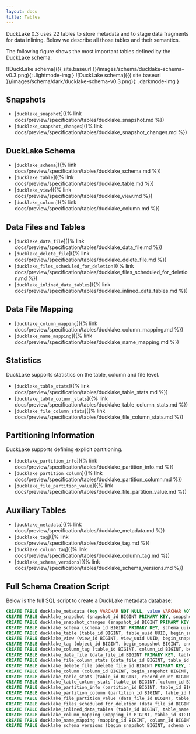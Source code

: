 ```yaml
---
layout: docu
title: Tables
---
```


DuckLake 0.3 uses 22 tables to store metadata and to stage data fragments for data inlining. Below we describe all those tables and their semantics.

The following figure shows the most important tables defined by the DuckLake schema:

![DuckLake schema]({{ site.baseurl }}/images/schema/ducklake-schema-v0.3.png){: .lightmode-img }
![DuckLake schema]({{ site.baseurl }}/images/schema/dark/ducklake-schema-v0.3.png){: .darkmode-img }

## Snapshots

* [`ducklake_snapshot`]({% link docs/preview/specification/tables/ducklake_snapshot.md %})
* [`ducklake_snapshot_changes`]({% link docs/preview/specification/tables/ducklake_snapshot_changes.md %})

## DuckLake Schema

* [`ducklake_schema`]({% link docs/preview/specification/tables/ducklake_schema.md %})
* [`ducklake_table`]({% link docs/preview/specification/tables/ducklake_table.md %})
* [`ducklake_view`]({% link docs/preview/specification/tables/ducklake_view.md %})
* [`ducklake_column`]({% link docs/preview/specification/tables/ducklake_column.md %})

## Data Files and Tables

* [`ducklake_data_file`]({% link docs/preview/specification/tables/ducklake_data_file.md %})
* [`ducklake_delete_file`]({% link docs/preview/specification/tables/ducklake_delete_file.md %})
* [`ducklake_files_scheduled_for_deletion`]({% link docs/preview/specification/tables/ducklake_files_scheduled_for_deletion.md %})
* [`ducklake_inlined_data_tables`]({% link docs/preview/specification/tables/ducklake_inlined_data_tables.md %})

## Data File Mapping

* [`ducklake_column_mapping`]({% link docs/preview/specification/tables/ducklake_column_mapping.md %})
* [`ducklake_name_mapping`]({% link docs/preview/specification/tables/ducklake_name_mapping.md %})

## Statistics

DuckLake supports statistics on the table, column and file level.

* [`ducklake_table_stats`]({% link docs/preview/specification/tables/ducklake_table_stats.md %})
* [`ducklake_table_column_stats`]({% link docs/preview/specification/tables/ducklake_table_column_stats.md %})
* [`ducklake_file_column_stats`]({% link docs/preview/specification/tables/ducklake_file_column_stats.md %})

## Partitioning Information

DuckLake supports defining explicit partitioning.

* [`ducklake_partition_info`]({% link docs/preview/specification/tables/ducklake_partition_info.md %})
* [`ducklake_partition_column`]({% link docs/preview/specification/tables/ducklake_partition_column.md %})
* [`ducklake_file_partition_value`]({% link docs/preview/specification/tables/ducklake_file_partition_value.md %})

## Auxiliary Tables

* [`ducklake_metadata`]({% link docs/preview/specification/tables/ducklake_metadata.md %})
* [`ducklake_tag`]({% link docs/preview/specification/tables/ducklake_tag.md %})
* [`ducklake_column_tag`]({% link docs/preview/specification/tables/ducklake_column_tag.md %})
* [`ducklake_schema_versions`]({% link docs/preview/specification/tables/ducklake_schema_versions.md %})

## Full Schema Creation Script

Below is the full SQL script to create a DuckLake metadata database:

```sql
CREATE TABLE ducklake_metadata (key VARCHAR NOT NULL, value VARCHAR NOT NULL, scope VARCHAR, scope_id BIGINT);
CREATE TABLE ducklake_snapshot (snapshot_id BIGINT PRIMARY KEY, snapshot_time TIMESTAMPTZ, schema_version BIGINT, next_catalog_id BIGINT, next_file_id BIGINT);
CREATE TABLE ducklake_snapshot_changes (snapshot_id BIGINT PRIMARY KEY, changes_made VARCHAR, author VARCHAR, commit_message VARCHAR, commit_extra_info VARCHAR);
CREATE TABLE ducklake_schema (schema_id BIGINT PRIMARY KEY, schema_uuid UUID, begin_snapshot BIGINT, end_snapshot BIGINT, schema_name VARCHAR, path VARCHAR, path_is_relative BOOLEAN);
CREATE TABLE ducklake_table (table_id BIGINT, table_uuid UUID, begin_snapshot BIGINT, end_snapshot BIGINT, schema_id BIGINT, table_name VARCHAR, path VARCHAR, path_is_relative BOOLEAN);
CREATE TABLE ducklake_view (view_id BIGINT, view_uuid UUID, begin_snapshot BIGINT, end_snapshot BIGINT, schema_id BIGINT, view_name VARCHAR, dialect VARCHAR, sql VARCHAR, column_aliases VARCHAR);
CREATE TABLE ducklake_tag (object_id BIGINT, begin_snapshot BIGINT, end_snapshot BIGINT, key VARCHAR, value VARCHAR);
CREATE TABLE ducklake_column_tag (table_id BIGINT, column_id BIGINT, begin_snapshot BIGINT, end_snapshot BIGINT, key VARCHAR, value VARCHAR);
CREATE TABLE ducklake_data_file (data_file_id BIGINT PRIMARY KEY, table_id BIGINT, begin_snapshot BIGINT, end_snapshot BIGINT, file_order BIGINT, path VARCHAR, path_is_relative BOOLEAN, file_format VARCHAR, record_count BIGINT, file_size_bytes BIGINT, footer_size BIGINT, row_id_start BIGINT, partition_id BIGINT, encryption_key VARCHAR, partial_file_info VARCHAR, mapping_id BIGINT);
CREATE TABLE ducklake_file_column_stats (data_file_id BIGINT, table_id BIGINT, column_id BIGINT, column_size_bytes BIGINT, value_count BIGINT, null_count BIGINT, min_value VARCHAR, max_value VARCHAR, contains_nan BOOLEAN, extra_stats VARCHAR);
CREATE TABLE ducklake_delete_file (delete_file_id BIGINT PRIMARY KEY, table_id BIGINT, begin_snapshot BIGINT, end_snapshot BIGINT, data_file_id BIGINT, path VARCHAR, path_is_relative BOOLEAN, format VARCHAR, delete_count BIGINT, file_size_bytes BIGINT, footer_size BIGINT, encryption_key VARCHAR);
CREATE TABLE ducklake_column (column_id BIGINT, begin_snapshot BIGINT, end_snapshot BIGINT, table_id BIGINT, column_order BIGINT, column_name VARCHAR, column_type VARCHAR, initial_default VARCHAR, default_value VARCHAR, nulls_allowed BOOLEAN, parent_column BIGINT);
CREATE TABLE ducklake_table_stats (table_id BIGINT, record_count BIGINT, next_row_id BIGINT, file_size_bytes BIGINT);
CREATE TABLE ducklake_table_column_stats (table_id BIGINT, column_id BIGINT, contains_null BOOLEAN, contains_nan BOOLEAN, min_value VARCHAR, max_value VARCHAR, extra_stats VARCHAR);
CREATE TABLE ducklake_partition_info (partition_id BIGINT, table_id BIGINT, begin_snapshot BIGINT, end_snapshot BIGINT);
CREATE TABLE ducklake_partition_column (partition_id BIGINT, table_id BIGINT, partition_key_index BIGINT, column_id BIGINT, transform VARCHAR);
CREATE TABLE ducklake_file_partition_value (data_file_id BIGINT, table_id BIGINT, partition_key_index BIGINT, partition_value VARCHAR);
CREATE TABLE ducklake_files_scheduled_for_deletion (data_file_id BIGINT, path VARCHAR, path_is_relative BOOLEAN, schedule_start TIMESTAMPTZ);
CREATE TABLE ducklake_inlined_data_tables (table_id BIGINT, table_name VARCHAR, schema_version BIGINT);
CREATE TABLE ducklake_column_mapping (mapping_id BIGINT, table_id BIGINT, type VARCHAR);
CREATE TABLE ducklake_name_mapping (mapping_id BIGINT, column_id BIGINT, source_name VARCHAR, target_field_id BIGINT, parent_column BIGINT, is_partition BOOLEAN);
CREATE TABLE ducklake_schema_versions (begin_snapshot BIGINT, schema_version BIGINT);
```
